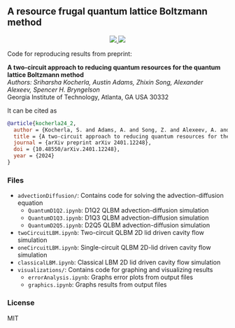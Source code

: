 ## A resource frugal quantum lattice Boltzmann method

<p align="center"> 
<a href="https://lbesson.mit-license.org/">
  <img src="https://img.shields.io/badge/License-MIT-blue.svg" />
</a>
<a href="http://doi.org/10.48550/arXiv.2401.12248">
  <img src="http://img.shields.io/badge/DOI-10.48550/arXiv.2401.12248-B31B1B.svg" />
</a>
</p>

Code for reproducing results from preprint:

__A two-circuit approach to reducing quantum resources for the quantum lattice Boltzmann method__  
_Authors: Sriharsha Kocherla, Austin Adams, Zhixin Song, Alexander Alexeev, Spencer H. Bryngelson_  
Georgia Institute of Technology, Atlanta, GA USA 30332

It can be cited as
```bibtex
@article{kocherla24_2,
  author = {Kocherla, S. and Adams, A. and Song, Z. and Alexeev, A. and Bryngelson, S. H.},
  title = {A two-circuit approach to reducing quantum resources for the quantum lattice {B}oltzmann method},
  journal = {arXiv preprint arXiv 2401.12248},
  doi = {10.48550/arXiv.2401.12248},
  year = {2024}
}
```

### Files
 * `advectionDiffusion/`: Contains code for solving the advection-diffusion equation
   * `QuantumD1Q2.ipynb`: D1Q2 QLBM advection-diffusion simulation
   * `QuantumD1Q3.ipynb`: D1Q3 QLBM advection-diffusion simulation
   * `QuantumD2Q5.ipynb`: D2Q5 QLBM advection-diffusion simulation
 * `twoCircuitLBM.ipynb`: Two-circuit QLBM 2D lid driven cavity flow simulation
 * `oneCircuitLBM.ipynb`: Single-circuit QLBM 2D-lid driven cavity flow simulation
 * `classicalLBM.ipynb`: Classical LBM 2D lid driven cavity flow simulation
 * `visualizations/`: Contains code for graphing and visualizing results
   * `errorAnalysis.ipynb`: Graphs error plots from output files
   * `graphics.ipynb`: Graphs results from output files

### License

MIT
